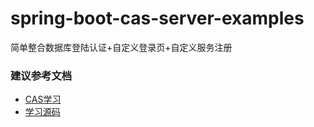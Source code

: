 # spring-boot-cas-server-examples
简单整合数据库登陆认证+自定义登录页+自定义服务注册

### 建议参考文档
+ [CAS学习](https://blog.csdn.net/qq_34021712/column/info/26952)
+ [学习源码](https://github.com/Clever-Wang/spring-boot-cas)

